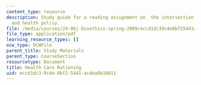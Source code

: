 ```yaml
---
content_type: resource
description: Study guide for a reading assignment on  the intersection between utilitarianism
  and health policy.
file: /media/courses/24-06j-bioethics-spring-2009/eccd1dc39c4e8bf25441acdea8b16011_MIT24_06Js09_study21.pdf
file_type: application/pdf
learning_resource_types: []
ocw_type: OCWFile
parent_title: Study Materials
parent_type: CourseSection
resourcetype: Document
title: Health Care Rationing
uid: eccd1dc3-9c4e-8bf2-5441-acdea8b16011
---
```

